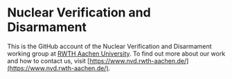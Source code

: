 # Nuclear Verification and Disarmament
This is the GitHub account of the Nuclear Verification and Disarmament working
group at [RWTH Aachen University](https://www.rwth-aachen.de/).
To find out more about our work and how to contact us, visit
[https://www.nvd.rwth-aachen.de/](https://www.nvd.rwth-aachen.de/).
